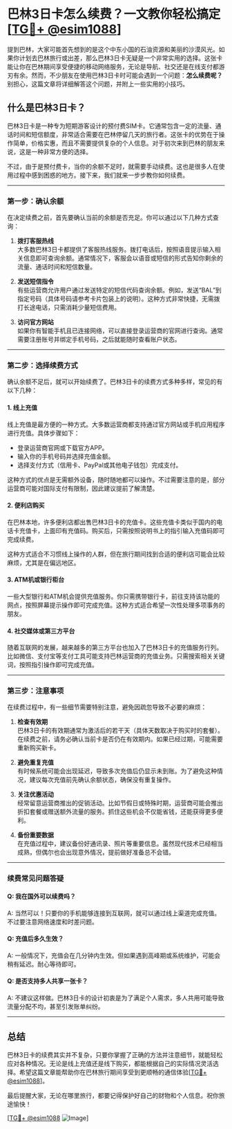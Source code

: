 # 巴林3日卡怎么续费？一文教你轻松搞定[[TG💪+ @esim1088](https://t.me/s/esim1088)]

提到巴林，大家可能首先想到的是这个中东小国的石油资源和美丽的沙漠风光。如果你计划去巴林旅行或出差，那么巴林3日卡无疑是一个非常实用的选择。这张卡能让你在巴林期间享受便捷的移动网络服务，无论是导航、社交还是在线支付都游刃有余。然而，不少朋友在使用巴林3日卡时可能会遇到一个问题：**怎么续费呢？** 别担心，这篇文章将详细解答这个问题，并附上一些实用的小技巧。

## 什么是巴林3日卡？

巴林3日卡是一种专为短期游客设计的预付费SIM卡。它通常包含一定的流量、通话时间和短信额度，非常适合需要在巴林停留几天的旅行者。这张卡的优势在于操作简单，价格实惠，而且不需要提供复杂的个人信息。对于初次来到巴林的朋友来说，这是一种非常方便的选择。

不过，由于是预付费卡，当你的余额不足时，就需要手动续费。这也是很多人在使用过程中感到困惑的地方。接下来，我们就来一步步教你如何续费。

---

### **第一步：确认余额**

在决定续费之前，首先要确认当前的余额是否充足。你可以通过以下几种方式查询：

1. **拨打客服热线**  
   大多数巴林3日卡都提供了客服热线服务。拨打电话后，按照语音提示输入相关信息即可查询余额。通常情况下，客服会以语音或短信的形式告知你剩余的流量、通话时间和短信数量。

2. **发送短信指令**  
   有些运营商允许用户通过发送特定的短信代码查询余额。例如，发送“BAL”到指定号码（具体号码请参考卡片包装上的说明）。这种方式非常快捷，无需拨打长途电话，只需消耗少量短信费用。

3. **访问官方网站**  
   如果你有智能手机且已连接网络，可以直接登录运营商的官网进行查询。通常需要注册账号并绑定手机号码，之后就能随时查看账户状态。

---

### **第二步：选择续费方式**

确认余额不足后，就可以开始续费了。巴林3日卡的续费方式多种多样，常见的有以下几种：

#### 1. **线上充值**
   线上充值是最方便的一种方式。大多数运营商都支持通过官方网站或手机应用程序进行充值。具体步骤如下：
   - 登录运营商官网或下载官方APP。
   - 输入你的手机号码并选择充值金额。
   - 选择支付方式（信用卡、PayPal或其他电子钱包）完成支付。

   这种方式的优点是无需额外设备，随时随地都可以操作。不过需要注意的是，部分运营商可能对国际支付有限制，因此建议提前了解清楚。

#### 2. **便利店购买**
   在巴林本地，许多便利店都出售巴林3日卡的充值卡。这些充值卡类似于国内的电话卡充值卡，上面印有充值码。购买后，只需按照说明书上的指引输入充值码即可完成续费。

   这种方式适合不习惯线上操作的人群，但在旅行期间找到合适的便利店可能会比较麻烦，尤其是在偏远地区。

#### 3. **ATM机或银行柜台**
   一些大型银行和ATM机会提供充值服务。你只需携带银行卡，前往支持该功能的网点，按照屏幕提示操作即可完成充值。这种方式适合希望一次性处理多项事务的朋友。

#### 4. **社交媒体或第三方平台**
   随着互联网的发展，越来越多的第三方平台也加入了巴林3日卡的充值服务行列。比如微信、支付宝等支付工具可能支持巴林运营商的充值业务。只需搜索相关关键词，按照指引操作即可完成充值。

---

### **第三步：注意事项**

在续费过程中，有一些细节需要特别注意，避免因疏忽导致不必要的麻烦：

1. **检查有效期**  
   巴林3日卡的有效期通常为激活后的若干天（具体天数取决于购买时的套餐）。在续费之前，请务必确认当前卡是否仍在有效期内。如果已经过期，可能需要重新购买新卡。

2. **避免重复充值**  
   有时候系统可能会出现延迟，导致多次充值后仍显示未到账。为了避免这种情况，建议每次充值前先确认余额状态，确保没有重复操作。

3. **关注优惠活动**  
   经常留意运营商推出的促销活动。比如节假日或特殊时期，运营商可能会推出折扣套餐或赠送额外流量的服务。抓住这些机会不仅能省钱，还能获得更多便利。

4. **备份重要数据**  
   在充值过程中，建议备份好通讯录、照片等重要信息。虽然现代技术已经相当成熟，但偶尔也会出现意外情况，提前做好准备总不会错。

---

### **续费常见问题答疑**

#### Q: 我在国外可以续费吗？
A: 当然可以！只要你的手机能够连接到互联网，就可以通过线上渠道完成充值。不过要注意网络速度和时差问题。

#### Q: 充值后多久生效？
A: 一般情况下，充值会在几分钟内生效。但如果遇到高峰期或系统维护，可能会稍有延迟。耐心等待即可。

#### Q: 是否支持多人共享一张卡？
A: 不建议这样做。巴林3日卡的设计初衷是为了满足个人需求，多人共用可能导致流量分配不均，甚至引发账单纠纷。

---

## 总结

巴林3日卡的续费其实并不复杂，只要你掌握了正确的方法并注意细节，就能轻松应对各种情况。无论是线上充值还是线下购买，都能根据自己的实际情况灵活选择。希望这篇文章能帮助你在巴林旅行期间享受到更顺畅的通信体验[[TG💪+ @esim1088](https://t.me/s/esim1088)]。

最后提醒大家，无论在哪里旅行，都要记得保护好自己的财物和个人信息。祝你旅途愉快！

[[TG💪+ @esim1088](https://t.me/s/esim1088) ![Image](https://i.postimg.cc/4NQfJmqS/Snipaste-2025-05-13-00-14-12.png)]